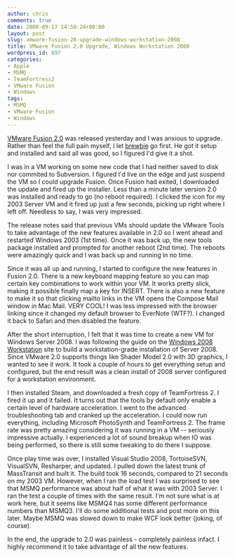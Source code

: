 ```yaml
---
author: chris
comments: true
date: 2008-09-17 14:50:24+00:00
layout: post
slug: vmware-fusion-20-upgrade-windows-workstation-2008
title: VMware Fusion 2.0 Upgrade, Windows Workstation 2008
wordpress_id: 697
categories:
- Apple
- MSMQ
- TeamFortress2
- VMware Fusion
- Windows
tags:
- MSMQ
- VMware Fusion
- Windows
---
```


[VMware Fusion 2.0](http://www.vmware.com/products/fusion/) was released yesterday and I was anxious to upgrade. Rather than feel the full pain myself, I let [brewbie](http://twitter.com/brewbie) go first. He got it setup and installed and said all was good, so I figured I'd give it a shot.

I was in a VM working on some new code that I had neither saved to disk nor commited to Subversion. I figured I'd live on the edge and just suspend the VM so I could upgrade Fusion. Once Fusion had exited, I downloaded the update and fired up the installer. Less than a minute later version 2.0 was installed and ready to go (no reboot required). I clicked the icon for my 2003 Server VM and it fired up just a few seconds, picking up right where I left off. Needless to say, I was very impressed.

The release notes said that previous VMs should update the VMware Tools to take advantage of the new features available in 2.0 so I went ahead and restarted Windows 2003 (1st time). Once it was back up, the new tools package installed and prompted for another reboot (2nd time). The reboots were amazingly quick and I was back up and running in no time.

Since it was all up and running, I started to configure the new features in Fusion 2.0. There is a new keyboard mapping feature so you can map certain key combinations to work within your VM. It works pretty slick, making it possible finally map a key for INSERT. There is also a new feature to make it so that clicking mailto links in the VM opens the Compose Mail window in Mac Mail. VERY COOL! I was less impressed with the browser linking since it changed my default browser to EverNote (WTF?). I changed it back to Safari and then disabled the feature.

After the short interruption, I felt that it was time to create a new VM for Windows Server 2008. I was following the guide on the [Windows 2008 Workstation](http://www.win2008workstation.com/wordpress/) site to build a workstation-grade installation of Server 2008. Since VMware 2.0 supports things like Shader Model 2.0 with 3D graphics, I wanted to see it work. It took a couple of hours to get everything setup and configured, but the end result was a clean install of 2008 server configured for a workstation environment.

I then installed Steam, and downloaded a fresh copy of TeamFortress 2. I fired it up and it failed. It turns out that the tools by default only enable a certain level of hardware acceleration. I went to the advanced troubleshooting tab and cranked up the acceleration. I could now run everything, including Microsoft PhotoSynth and TeamFortress 2. The frame rate was pretty amazing considering it was running in a VM -- seriously impressive actually. I experienced a lot of sound breakup when IO was being performed, so there is still some tweaking to do there I suppose.

Once play time was over, I installed Visual Studio 2008, TortoiseSVN, VisualSVN, Resharper, and updated. I pulled down the latest trunk of MassTransit and built it. The build took 16 seconds, compared to 21 seconds on my 2003 VM. However, when I ran the load test I was surprised to see that MSMQ performance was about half of what it was with 2003 Server. I ran the test a couple of times with the same result. I'm not sure what is at work here, but it seems like MSMQ4 has some different performance numbers than MSMQ3. I'll do some additional tests and post more on this later. Maybe MSMQ was slowed down to make WCF look better (joking, of course).

In the end, the upgrade to 2.0 was painless - completely painless infact. I highly recommend it to take advantage of all the new features.

